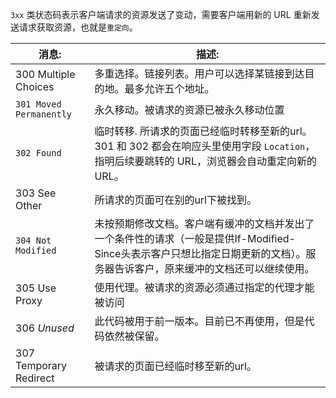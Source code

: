`3xx` 类状态码表示客户端请求的资源发送了变动，需要客户端用新的 URL 重新发送请求获取资源，也就是`重定向`。



| 消息:                   | 描述:                                                        |
| ----------------------- | ------------------------------------------------------------ |
| 300 Multiple Choices    | 多重选择。链接列表。用户可以选择某链接到达目的地。最多允许五个地址。 |
| `301 Moved Permanently` | 永久移动。被请求的资源已被永久移动位置                       |
| `302 Found`             | 临时转移. 所请求的页面已经临时转移至新的url。<br />301 和 302 都会在响应头里使用字段 `Location`，指明后续要跳转的 URL，浏览器会自动重定向新的 URL。 |
| 303 See Other           | 所请求的页面可在别的url下被找到。                            |
| `304 Not Modified`      | 未按预期修改文档。客户端有缓冲的文档并发出了一个条件性的请求（一般是提供If-Modified-Since头表示客户只想比指定日期更新的文档）。服务器告诉客户，原来缓冲的文档还可以继续使用。 |
| 305 Use Proxy           | 使用代理。被请求的资源必须通过指定的代理才能被访问           |
| 306 *Unused*            | 此代码被用于前一版本。目前已不再使用，但是代码依然被保留。   |
| 307 Temporary Redirect  | 被请求的页面已经临时移至新的url。                            |

